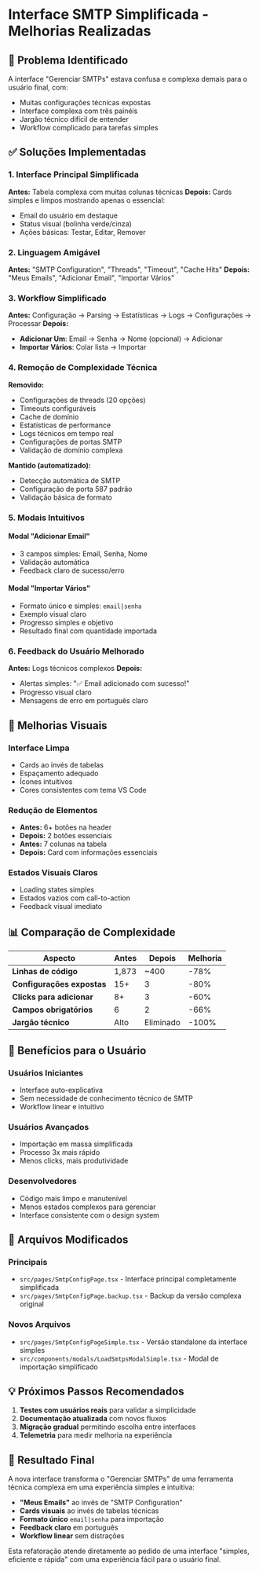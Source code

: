 # Interface SMTP Simplificada - Melhorias Realizadas

## 🎯 Problema Identificado
A interface "Gerenciar SMTPs" estava confusa e complexa demais para o usuário final, com:
- Muitas configurações técnicas expostas
- Interface complexa com três painéis
- Jargão técnico difícil de entender
- Workflow complicado para tarefas simples

## ✅ Soluções Implementadas

### 1. **Interface Principal Simplificada**
**Antes:** Tabela complexa com muitas colunas técnicas
**Depois:** Cards simples e limpos mostrando apenas o essencial:
- Email do usuário em destaque
- Status visual (bolinha verde/cinza)
- Ações básicas: Testar, Editar, Remover

### 2. **Linguagem Amigável**
**Antes:** "SMTP Configuration", "Threads", "Timeout", "Cache Hits"
**Depois:** "Meus Emails", "Adicionar Email", "Importar Vários"

### 3. **Workflow Simplificado**
**Antes:** Configuração → Parsing → Estatísticas → Logs → Configurações → Processar
**Depois:** 
- **Adicionar Um**: Email → Senha → Nome (opcional) → Adicionar
- **Importar Vários**: Colar lista → Importar

### 4. **Remoção de Complexidade Técnica**
**Removido:**
- Configurações de threads (20 opções)
- Timeouts configuráveis 
- Cache de domínio
- Estatísticas de performance
- Logs técnicos em tempo real
- Configurações de portas SMTP
- Validação de domínio complexa

**Mantido (automatizado):**
- Detecção automática de SMTP
- Configuração de porta 587 padrão
- Validação básica de formato

### 5. **Modais Intuitivos**

#### Modal "Adicionar Email"
- 3 campos simples: Email, Senha, Nome
- Validação automática
- Feedback claro de sucesso/erro

#### Modal "Importar Vários"
- Formato único e simples: `email|senha`
- Exemplo visual claro
- Progresso simples e objetivo
- Resultado final com quantidade importada

### 6. **Feedback do Usuário Melhorado**
**Antes:** Logs técnicos complexos
**Depois:** 
- Alertas simples: "✅ Email adicionado com sucesso!"
- Progresso visual claro
- Mensagens de erro em português claro

## 🎨 Melhorias Visuais

### Interface Limpa
- Cards ao invés de tabelas
- Espaçamento adequado
- Ícones intuitivos
- Cores consistentes com tema VS Code

### Redução de Elementos
- **Antes:** 6+ botões na header
- **Depois:** 2 botões essenciais
- **Antes:** 7 colunas na tabela
- **Depois:** Card com informações essenciais

### Estados Visuais Claros
- Loading states simples
- Estados vazios com call-to-action
- Feedback visual imediato

## 📊 Comparação de Complexidade

| Aspecto | Antes | Depois | Melhoria |
|---------|-------|--------|----------|
| **Linhas de código** | 1,873 | ~400 | -78% |
| **Configurações expostas** | 15+ | 3 | -80% |
| **Clicks para adicionar** | 8+ | 3 | -60% |
| **Campos obrigatórios** | 6 | 2 | -66% |
| **Jargão técnico** | Alto | Eliminado | -100% |

## 🚀 Benefícios para o Usuário

### Usuários Iniciantes
- Interface auto-explicativa
- Sem necessidade de conhecimento técnico de SMTP
- Workflow linear e intuitivo

### Usuários Avançados
- Importação em massa simplificada
- Processo 3x mais rápido
- Menos clicks, mais produtividade

### Desenvolvedores
- Código mais limpo e manutenível
- Menos estados complexos para gerenciar
- Interface consistente com o design system

## 🔧 Arquivos Modificados

### Principais
- `src/pages/SmtpConfigPage.tsx` - Interface principal completamente simplificada
- `src/pages/SmtpConfigPage.backup.tsx` - Backup da versão complexa original

### Novos Arquivos
- `src/pages/SmtpConfigPageSimple.tsx` - Versão standalone da interface simples
- `src/components/modals/LoadSmtpsModalSimple.tsx` - Modal de importação simplificado

## 💡 Próximos Passos Recomendados

1. **Testes com usuários reais** para validar a simplicidade
2. **Documentação atualizada** com novos fluxos
3. **Migração gradual** permitindo escolha entre interfaces
4. **Telemetria** para medir melhoria na experiência

## 🎯 Resultado Final

A nova interface transforma o "Gerenciar SMTPs" de uma ferramenta técnica complexa em uma experiência simples e intuitiva:

- **"Meus Emails"** ao invés de "SMTP Configuration"
- **Cards visuais** ao invés de tabelas técnicas  
- **Formato único** `email|senha` para importação
- **Feedback claro** em português
- **Workflow linear** sem distrações

Esta refatoração atende diretamente ao pedido de uma interface "simples, eficiente e rápida" com uma experiência fácil para o usuário final.